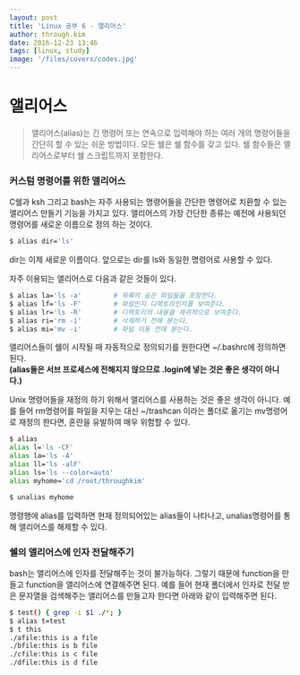 ```yaml
---
layout: post
title: 'Linux 공부 6 - 앨리어스'
author: through.kim
date: 2016-12-23 13:46
tags: [linux, study]
image: '/files/covers/codes.jpg'
---
```


# 앨리어스

> 앨리어스(alias)는 긴 명령어 또는 연속으로 입력해야 하는 여러 개의 명령어들을 간단히 할 수 있는 쉬운 방법이다. 모든 쉘은 쉘 함수를 갖고 있다. 쉘 함수들은 앨리어스로부터 쉘 스크립트까지 포함한다.

### 커스텀 명령어를 위한 앨리어스
C쉘과 ksh 그리고 bash는 자주 사용되는 명령어들을 간단한 명령어로 치환할 수 있는 앨리어스 만들기 기능을 가지고 있다. 앨리어스의 가장 간단한 종류는 예전에 사용되던 명령어를 새로운 이름으로 정의 하는 것이다.  

```bash
$ alias dir='ls'
```
dir는 이제 새로운 이름이다. 앞으로는 dir를 ls와 동일한 명령어로 사용할 수 있다.  

자주 이용되는 앨리어스로 다음과 같은 것들이 있다.  

```bash
$ alias la='ls -a'        # 목록의 숨은 파일들을 포함한다.
$ alias lf='ls -F'        # 파일인지 디렉토리인지를 보여준다.
$ alias lr='ls -R'        # 디렉토리의 내용을 재귀적으로 보여준다.
$ alias ri='rm -i'        # 삭제하기 전에 묻는다.
$ alias mi='mv -i'        # 파일 이동 전에 묻는다.
```

앨리어스들이 쉘이 시작될 때 자동적으로 정의되기를 원한다면 ~/.bashrc에 정의하면 된다.  
__(alias들은 서브 프로세스에 전해지지 않으므로 .login에 넣는 것은 좋은 생각이 아니다.)__

Unix 명령어들을 재정의 하기 위해서 앨리어스를 사용하는 것은 좋은 생각이 아니다. 예를 들어 rm명령어를 파일을 지우는 대신 ~/trashcan 이라는 폴더로 옮기는 mv명령어로 재정의 한다면, 혼란을 유발하여 매우 위험할 수 있다.  

```bash
$ alias
alias l='ls -CF'
alias la='ls -A'
alias ll='ls -alF'
alias ls='ls --color=auto'
alias myhome='cd /root/throughkim'

$ unalias myhome
```
명령행에 alias를 입력하면 현재 정의되어있는 alias들이 나타나고, unalias명령어를 통해 앨리어스를 해제할 수 있다.

### 쉘의 앨리어스에 인자 전달해주기
bash는 앨리어스에 인자를 전달해주는 것이 불가능하다. 그렇기 때문에 function을 만들고 function을 앨리어스에 연결해주면 된다. 예를 들어 현재 폴더에서 인자로 전달 받은 문자열을 검색해주는 앨리어스를 만들고자 한다면 아래와 같이 입력해주면 된다.  

```bash
$ test() { grep -i $1 ./*; }
$ alias t=test
$ t this
./afile:this is a file
./bfile:this is b file
./cfile:this is c file
./dfile:this is d file
